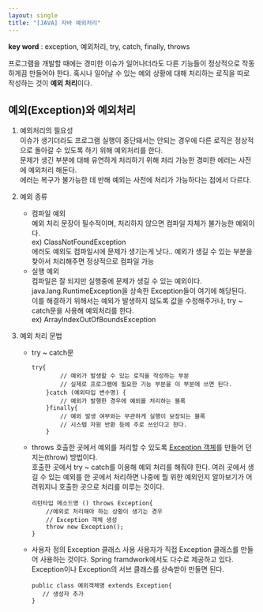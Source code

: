 ```yaml
---
layout: single
title: "[JAVA] 자바 예외처리"
---
```


**key word** : exception, 예외처리, try, catch, finally, throws

프로그램을 개발할 때에는 경미한 이슈가 일어나더라도 다른 기능들이 정상적으로 작동하게끔 만들어야 한다.
혹시나 일어날 수 있는 예외 상황에 대해 처리하는 로직을 따로 작성하는 것이 **예외 처리**이다.

## 예외(Exception)와 예외처리

1. 예외처리의 필요성
   <br>
   이슈가 생기더라도 프로그램 실행이 중단돼서는 안되는 경우에 다른 로직은 정상적으로 돌아갈 수 있도록 하기 위해 예외처리를 한다. <br>
   문제가 생긴 부분에 대해 유연하게 처리하기 위해 처리 가능한 경미한 에러는 사전에 예외처리 해둔다.
   <br>
   에러는 복구가 불가능한 데 반해 예외는 사전에 처리가 가능하다는 점에서 다르다.

2. 예외 종류

   - 컴파일 예외
     <br>
     예외 처리 문장이 필수적이며, 처리하지 않으면 컴파일 자체가 불가능한 예외이다.
     <br>
     ex) ClassNotFoundException
     <br>
     에러도 예외도 컴파일시에 문제가 생기는게 낫다.. 예외가 생길 수 있는 부분을 찾아서 처리해주면 정상적으로 컴파일 가능
   - 실행 예외
     <br>
     컴파일은 잘 되지만 실행중에 문제가 생길 수 있는 예외이다.
     java.lang.RuntimeException을 상속한 Exception들이 여기에 해당된다.
     <br>
     이를 해결하기 위해서는 예외가 발생하지 않도록 값을 수정해주거나, try ~ catch문을 사용해 예외처리를 한다.
     <br>
     ex) ArrayIndexOutOfBoundsException

3. 예외 처리 문법
   - try ~ catch문
     ```
     try{
             // 예외가 발생할 수 있는 로직을 작성하는 부분
             // 실제로 프로그램에 필요한 기능 부분을 이 부분에 쓰면 된다.
         }catch (예외타입 변수명) {
             // 예외가 발행한 경우에 예외를 처리하는 블록
         }finally{
             // 예외 발생 여부와는 무관하게 실행이 보장되는 블록
             // 시스템 자원 반환 등에 주로 쓰인다고 한다.
         }
     ```
   - throws
     호출한 곳에서 예외를 처리할 수 있도록 [Exception 객체](https://docs.oracle.com/javase/8/docs/api/)를 만들어 던지는(throw) 방법이다.
     <br>
     호출한 곳에서 try ~ catch를 이용해 예외 처리를 해줘야 한다.
     여러 곳에서 생길 수 있는 예외를 한 곳에서 처리하면 나중에 뭘 위한 예외인지 알아보기가 어려워지니 호출한 곳으로 처리를 미루는 것이다.
     ```
     리턴타입 메소드명 () throws Exception{
         //예외로 처리해야 하는 상황이 생기는 경우
         // Exception 객체 생성
         throw new Exception();
     }
     ```
   - 사용자 정의 Exception 클래스 사용
     사용자가 직접 Exception 클래스를 만들어 사용하는 것이다. Spring framdwork에서도 다수로 제공하고 있다. Exception이나 Exception의 서브 클래스를 상속받아 만들면 된다.
     ```
     public class 예외객체명 extends Exception{
        // 생성자 추가
     }
     ```
